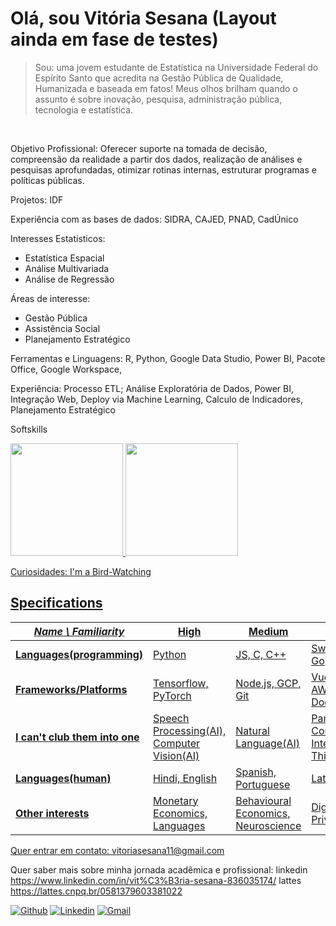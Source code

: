 # Olá, sou Vitória Sesana **(Layout ainda em fase de testes)**

 > Sou: uma jovem estudante de Estatística na Universidade Federal do Espírito Santo que acredita na Gestão Pública de Qualidade, Humanizada e baseada em fatos! Meus olhos brilham quando o assunto é sobre inovação, pesquisa, administração pública, tecnologia e estatística.

&nbsp;


Objetivo Profissional: Oferecer suporte na tomada de decisão, compreensão da realidade a partir dos dados, realização de análises e pesquisas aprofundadas, otimizar rotinas internas, estruturar programas e políticas públicas. 

Projetos:
  IDF 

Experiência com as bases de dados:
  SIDRA, CAJED, PNAD, CadÚnico

Interesses Estatísticos:
- Estatística Espacial
- Análise Multivariada
- Análise de Regressão 

Áreas de interesse:
- Gestão Pública
- Assistência Social
- Planejamento Estratégico

Ferramentas e Linguagens: R, Python, Google Data Studio, Power BI, Pacote Office, Google Workspace, 

Experiência: Processo ETL; Análise Exploratória de Dados, Power BI, Integração Web, Deploy via Machine Learning, Calculo de Indicadores, Planejamento Estratégico

Softskills

<div>
<a href="https://github.com/seu-usuário-aqui">
<img height="180em" src="https://github-readme-stats.vercel.app/api/top-langs/?username=virrotinha&layout=compact&langs_count=7&theme=dracula"/>
<img height="180em" src="https://github-readme-stats.vercel.app/api?username=virrotinha&show_icons=true&theme=dracula&include_all_commits=true&count_private=true"/>
</div>

Curiosidades: I'm a Bird-Watching

## Specifications
| *Name \ Familiarity* | High | Medium | Low |
| --------------- | --------------- | --------------- | ------------- |
| **Languages(programming)** | Python | JS, C, C++ | Swift, Java, Go |
| **Frameworks/Platforms** | Tensorflow, PyTorch | Node.js, GCP, Git | Vue.js, AWS, Docker |
| **I can't club them into one** | Speech Processing(AI), Computer Vision(AI) | Natural Language(AI) | Parallel Computing, Internet of Things |
| **Languages(human)** | Hindi, English | Spanish, Portuguese | Latin  |
| **Other interests** | Monetary Economics, Languages | Behavioural Economics, Neuroscience | Digital Privacy |

Quer entrar em contato:
vitoriasesana11@gmail.com

Quer saber mais sobre minha jornada acadêmica e profissional:
linkedin https://www.linkedin.com/in/vit%C3%B3ria-sesana-836035174/
lattes   https://lattes.cnpq.br/0581379603381022

[![Github](https://img.shields.io/badge/-Github-000?style=flat&logo=Github&logoColor=white)](https://github.com/onimur)
[![Linkedin](https://img.shields.io/badge/-LinkedIn-blue?style=flat&logo=Linkedin&logoColor=white)](https://www.linkedin.com/in/vit%C3%B3ria-sesana-836035174/)
[![Gmail](https://img.shields.io/badge/-Gmail-c14438?style=flat&logo=Gmail&logoColor=white)](mailto:murillo.comino@gmail.com)

